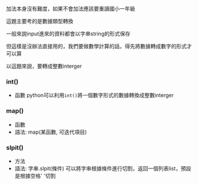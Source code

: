 加法本身沒有難度，如果不會加法應該要重讀國小一年級

這題主要考的是數據類型轉換

一般來說input進來的資料都會以字串string的形式保存

但這樣是沒辦法直接用的，我們要做數學計算的話，得先將數據轉成數字的形式才可以算

以這題來說，要轉成整數interger

### int()
- 函數
python可以利用`int()`將一個數字形式的數據轉換成整數interger

### map()
- 函數
- 語法: map(某函數, 可迭代項目)

### slpit()
- 方法
- 語法: 字串.slpit(條件)
可以將字串根據條件進行切割，返回一個列表list，預設是根據空格' '切割
